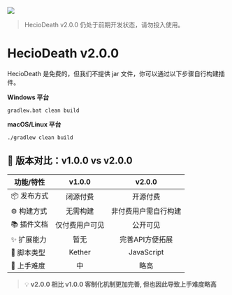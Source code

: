 ![](https://s21.ax1x.com/2025/06/01/pV90mwD.png)
> HecioDeath v2.0.0 仍处于前期开发状态，请勿投入使用。
# HecioDeath v2.0.0
HecioDeath 是免费的，但我们不提供 jar 文件，你可以通过以下步骤自行构建插件。

**Windows 平台**
```shell
gradlew.bat clean build
```

**macOS/Linux 平台**
```shell
./gradlew clean build
```

## 🔄 版本对比：v1.0.0 vs v2.0.0

| 功能/特性   | v1.0.0  |   v2.0.0   |
|---------|:-------:|:----------:|
| 📦 发布方式 |  闭源付费   |    开源付费    |
| ⚙️ 构建方式 |  无需构建   | 非付费用户需自行构建 |
| 📚 插件文档 | 仅付费用户可见 |    公开可见    |
| ✨ 扩展能力  |   暂无    | 完善API方便拓展  |
| 🧩 脚本类型 | Kether  | JavaScript |
| 🔧 上手难度 |    中    |     略高     |

> 💡 **v2.0.0 相比 v1.0.0 客制化机制更加完善, 但也因此导致上手难度略高**
